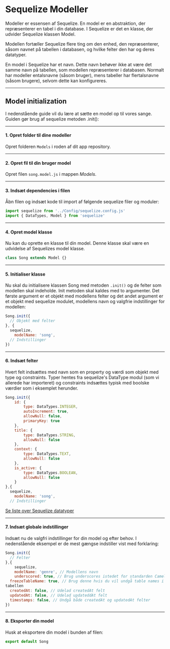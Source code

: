 # Sequelize Modeller
Modeller er essensen af Sequelize. En model er en abstraktion, der repræsenterer en tabel i din database. I Sequelize er det en klasse, der udvider Sequelize klassen Model.

Modellen fortæller Sequelize flere ting om den enhed, den repræsenterer, såsom navnet på tabellen i databasen, og hvilke felter den har og deres datatyper.

En model i Sequelize har et navn. Dette navn behøver ikke at være det samme navn på tabellen, som modellen repræsenterer i databasen. Normalt har modeller entalsnavne (såsom bruger), mens tabeller har flertalsnavne (såsom brugere), selvom dette kan konfigureres.
___
## Model initialization
I nedenstående guide vil du lære at sætte en model op til vores sange. Guiden gør brug af sequelize metoden .init():
____
#### 1. Opret folder til dine modeller
Opret folderen `Models` i roden af dit app repository.
____
#### 2. Opret fil til din bruger model
Opret filen `song.model.js` i mappen *Models*.
____
#### 3. Indsæt dependencies i filen
Åbn filen og indsæt kode til import af følgende sequelize filer og moduler:
```js
import sequelize from '../Config/sequelize.config.js'
import { DataTypes, Model } from 'sequelize'
```
____
#### 4. Opret model klasse
Nu kan du oprette en klasse til din model. Denne klasse skal være en udvidelse af Sequelizes model klasse.
```js
class Song extends Model {}
```
____
#### 5. Initialiser klasse
Nu skal du initialisere klassen Song med metoden `.init()` og de felter som modellen skal indeholde. Init metoden skal kaldes med to argumenter. Det første argument er et objekt med modellens felter og det andet argument er et objekt med sequelize modulet, modellens navn og valgfrie indstillinger for modellen:
```js
Song.init({
  // Objekt med felter
}, {
  sequelize,
	modelName: 'song',
  // Indstillinger
})
```
____
#### 6. Indsæt felter
Hvert felt indsættes med navn som en property og værdi som objekt med type og constraints. Typer hentes fra sequelize's DataType modul (som vi allerede har importeret) og constraints indsættes typisk med boolske værdier som i eksemplet herunder. 
```js
Song.init({
	id: {
		type: DataTypes.INTEGER, 
		autoIncrement: true, 
		allowNull: false, 
		primaryKey: true
	},
	title: {
		type: DataTypes.STRING,
		allowNull: false
	},
	context: {
		type: DataTypes.TEXT,
		allowNull: false
	},
	is_active: {
		type: DataTypes.BOOLEAN,
		allowNull: false
	}
},{
  sequelize,
	modelName: 'song',
  // Indstillinger
```
[Se liste over Sequelize datatyper](https://sequelize.org/docs/v7/models/data-types/)
____
#### 7. Indsæt globale indstillinger
Indsæt nu de valgfri indstillinger for din model og efter behov. I nedenstående eksempel er de mest gængse indstiller vist med forklaring:
```js
Song.init({
  // Felter
},{
	sequelize,
	modelName: 'genre', // Modellens navn
	underscored: true, // Brug underscores istedet for standarden CamelCase
  freezeTableName: true, // Brug denne hvis du vil undgå table names i flertal
tabellen
  createdAt: false, // Udelad createdAt felt
  updatedAt: false, // Udelad updateddAt felt
  timestamps: false, // Undgå både createdAt og updatedAt felter
})
```
____
#### 8. Eksporter din model
Husk at eksportere din model i bunden af filen:
```js
export default Song
```